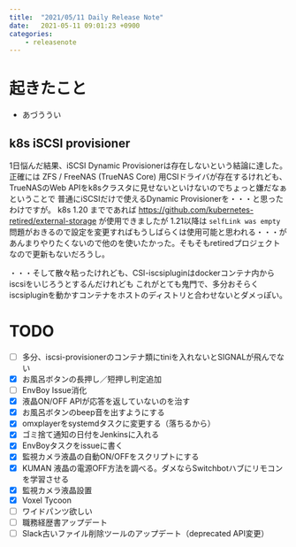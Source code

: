 ```yaml
---
title:  "2021/05/11 Daily Release Note"
date:   2021-05-11 09:01:23 +0900
categories:
    - releasenote
---
```

# 起きたこと

* あづううい

## k8s iSCSI provisioner

1日悩んだ結果、iSCSI Dynamic Provisionerは存在しないという結論に達した。
正確には ZFS / FreeNAS (TrueNAS Core) 用CSIドライバが存在するけれども、
TrueNASのWeb APIをk8sクラスタに見せないといけないのでちょっと嫌だなぁということで
普通にiSCSIだけで使えるDynamic Provisionerを・・・と思ったわけですが。
k8s 1.20 までであれば https://github.com/kubernetes-retired/external-storage が使用できましたが
1.21以降は `selfLink was empty` 問題がおきるので設定を変更すればもうしばらくは使用可能と思われる・・・が
あんまりやりたくないので他のを使いたかった。そもそもretiredプロジェクトなので更新もないだろうし。

・・・そして散々粘ったけれども、CSI-iscsipluginはdockerコンテナ内からiscsiをいじろうとするんだけれども
これがとても鬼門で、多分おそらくiscsipluginを動かすコンテナをホストのディストリと合わせないとダメっぽい。

# TODO 

- [ ] 多分、iscsi-provisionerのコンテナ類にtiniを入れないとSIGNALが飛んでない
- [x] お風呂ボタンの長押し／短押し判定追加
- [ ] EnvBoy Issue消化
- [x] 液晶ON/OFF APIが応答を返していないのを治す
- [x] お風呂ボタンのbeep音を出すようにする
- [x] omxplayerをsystemdタスクに変更する（落ちるから）
- [x] ゴミ捨て通知の日付をJenkinsに入れる
- [x] EnvBoyタスクをissueに書く
- [x] 監視カメラ液晶の自動ON/OFFをスクリプトにする
- [x] KUMAN 液晶の電源OFF方法を調べる。ダメならSwitchbotハブにリモコンを学習させる
- [x] 監視カメラ液晶設置
- [x] Voxel Tycoon
- [ ] ワイドパンツ欲しい
- [ ] 職務経歴書アップデート
- [ ] Slack古いファイル削除ツールのアップデート（deprecated API変更）